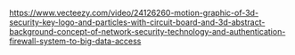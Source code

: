 https://www.vecteezy.com/video/24126260-motion-graphic-of-3d-security-key-logo-and-particles-with-circuit-board-and-3d-abstract-background-concept-of-network-security-technology-and-authentication-firewall-system-to-big-data-access

